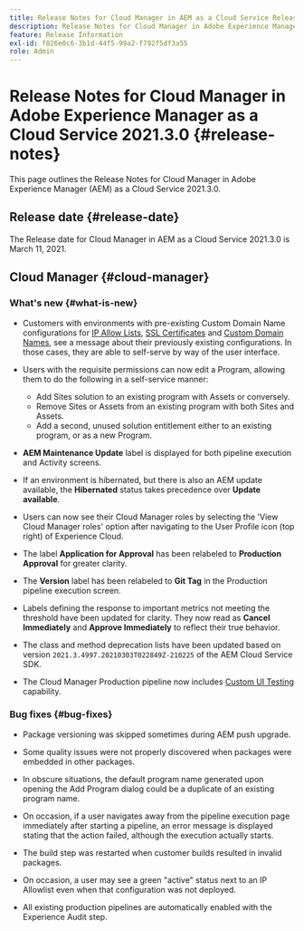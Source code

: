 ```yaml
---
title: Release Notes for Cloud Manager in AEM as a Cloud Service Release 2021.3.0
description: Release Notes for Cloud Manager in Adobe Experience Manager (AEM) as a Cloud Service Release 2021.3.0
feature: Release Information
exl-id: f826e0c6-3b1d-44f5-99a2-f792f5df3a55
role: Admin
---
```

# Release Notes for Cloud Manager in Adobe Experience Manager as a Cloud Service 2021.3.0 {#release-notes}

This page outlines the Release Notes for Cloud Manager in Adobe Experience Manager (AEM) as a Cloud Service 2021.3.0.

## Release date {#release-date}

The Release date for Cloud Manager in AEM as a Cloud Service 2021.3.0 is March 11, 2021.

## Cloud Manager {#cloud-manager}

### What's new {#what-is-new}

* Customers with environments with pre-existing Custom Domain Name configurations for [IP Allow Lists](/help/implementing/cloud-manager/ip-allow-lists/managing-ip-allow-lists.md#pre-existing-cdn), [SSL Certificates](/help/implementing/cloud-manager/managing-ssl-certifications/managing-certificates.md#pre-existing-cdn) and [Custom Domain Names](/help/implementing/cloud-manager/custom-domain-names/check-domain-name-status.md#pre-existing-cdn), see a message about their previously existing configurations. In those cases, they are able to self-serve by way of the user interface. 

* Users with the requisite permissions can now edit a Program, allowing them to do the following in a self-service manner: 
   * Add Sites solution to an existing program with Assets or conversely.
   * Remove Sites or Assets from an existing program with both Sites and Assets.
   * Add a second, unused solution entitlement either to an existing program, or as a new Program.

* **AEM Maintenance Update** label is displayed for both pipeline execution and Activity screens.

* If an environment is hibernated, but there is also an AEM update available, the **Hibernated** status takes precedence over **Update available**.

* Users can now see their Cloud Manager roles by selecting the 'View Cloud Manager roles' option after navigating to the User Profile icon (top right) of Experience Cloud. 

* The label **Application for Approval** has been relabeled to **Production Approval** for greater clarity.

* The **Version** label has been relabeled to **Git Tag** in the Production pipeline execution screen.

* Labels defining the response to important metrics not meeting the threshold have been updated for clarity. They now read as **Cancel Immediately** and **Approve Immediately** to reflect their true behavior.

* The class and method deprecation lists have been updated based on version `2021.3.4997.20210303T022849Z-210225` of the AEM Cloud Service SDK.

* The Cloud Manager Production pipeline now includes [Custom UI Testing](/help/implementing/cloud-manager/functional-testing.md#custom-ui-testing) capability.

### Bug fixes {#bug-fixes}

* Package versioning was skipped sometimes during AEM push upgrade.

* Some quality issues were not properly discovered when packages were embedded in other packages.

* In obscure situations, the default program name generated upon opening the Add Program dialog could be a duplicate of an existing program name. 

* On occasion, if a user navigates away from the pipeline execution page immediately after starting a pipeline, an error message is displayed stating that the action failed, although the execution actually starts.

* The build step was restarted when customer builds resulted in invalid packages.

* On occasion, a user may see a green "active" status next to an IP Allowlist even when that configuration was not deployed.

* All existing production pipelines are automatically enabled with the Experience Audit step.

